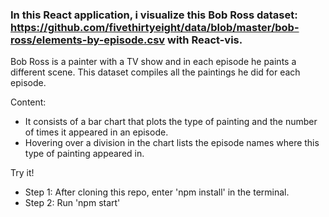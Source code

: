 
### In this React application, i visualize this Bob Ross dataset: https://github.com/fivethirtyeight/data/blob/master/bob-ross/elements-by-episode.csv with React-vis.

Bob Ross is a painter with a TV show and in each episode he paints a different scene. This dataset compiles all the paintings he did for each episode.

Content:
- It consists of a bar chart that plots the type of painting and the number of times it appeared in an episode. 
- Hovering over a division in the chart lists the episode names where this type of painting appeared in.


Try it!
- Step 1: After cloning this repo, enter 'npm install' in the terminal.
- Step 2: Run 'npm start'
